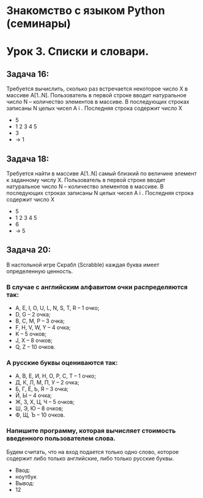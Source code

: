 # Знакомство с языком Python (семинары)
# Урок 3. Списки и словари.
## Задача 16: 
Требуется вычислить, сколько раз встречается некоторое
число X в массиве A[1..N]. Пользователь в первой строке вводит
натуральное число N – количество элементов в массиве. В последующих
строках записаны N целых чисел A i
. Последняя строка содержит число X

* 5
* 1 2 3 4 5
* 3
* -> 1

## Задача 18: 
Требуется найти в массиве A[1..N] самый близкий по
величине элемент к заданному числу X. Пользователь в первой строке
вводит натуральное число N – количество элементов в массиве. В
последующих строках записаны N целых чисел A i
. Последняя строка
содержит число X

* 5
* 1 2 3 4 5
* 6
* -> 5


## Задача 20: 
В настольной игре Скрабл (Scrabble) каждая буква имеет определенную
ценность. 
### В случае с английским алфавитом очки распределяются так:
* A, E, I, O, U, L, N, S, T, R – 1 очко;
* D, G – 2 очка;
* B, C, M, P – 3 очка;
* F, H, V, W, Y – 4 очка;
* K – 5 очков;
* J, X – 8 очков;
* Q, Z – 10 очков.

### А русские буквы оцениваются так:

*  А, В, Е, И, Н, О, Р, С, Т – 1 очко;
*  Д, К, Л, М, П, У – 2 очка;
*  Б, Г, Ё, Ь, Я – 3 очка;
*  Й, Ы – 4 очка;
* Ж, З, Х, Ц, Ч – 5 очков;
* Ш, Э, Ю – 8 очков;
* Ф, Щ, Ъ – 10 очков.
### Напишите программу, которая вычисляет стоимость введенного пользователем слова.
Будем считать, что на вход подается только одно слово, которое содержит либо только
английские, либо только русские буквы.
* Ввод:
* ноутбук
* Вывод:
* 12
